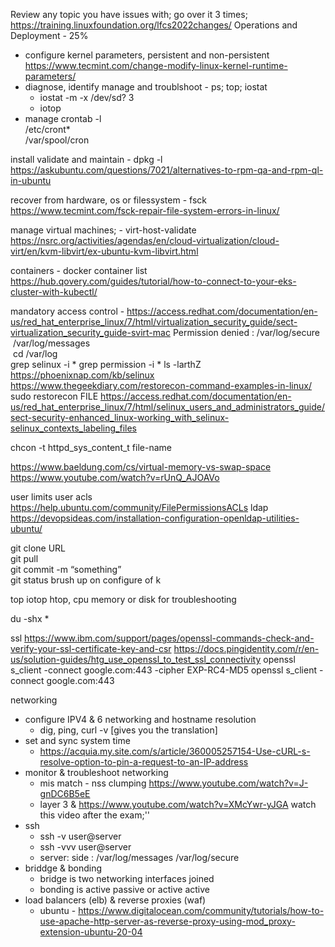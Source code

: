 Review any topic you have issues with; go over it 3 times;
https://training.linuxfoundation.org/lfcs2022changes/
Operations and Deployment - 25%
- configure kernel parameters, persistent and non-persistent https://www.tecmint.com/change-modify-linux-kernel-runtime-parameters/
- diagnose, identify manage and troublshoot - ps; top; iostat
	- iostat -m -x /dev/sd? 3
	- iotop
- manage crontab -l  
/etc/cront*  
/var/spool/cron

install validate and maintain - dpkg -l https://askubuntu.com/questions/7021/alternatives-to-rpm-qa-and-rpm-ql-in-ubuntu

recover from hardware, os or filessystem - fsck https://www.tecmint.com/fsck-repair-file-system-errors-in-linux/

manage virtual machines;  - virt-host-validate https://nsrc.org/activities/agendas/en/cloud-virtualization/cloud-virt/en/kvm-libvirt/ex-ubuntu-kvm-libvirt.html

containers - docker container list https://hub.qovery.com/guides/tutorial/how-to-connect-to-your-eks-cluster-with-kubectl/ 

mandatory access control - https://access.redhat.com/documentation/en-us/red_hat_enterprise_linux/7/html/virtualization_security_guide/sect-virtualization_security_guide-svirt-mac
Permission denied :
/var/log/secure  
 /var/log/messages  
 cd /var/log  
grep selinux -i *
grep permission -i *
ls -larthZ
https://phoenixnap.com/kb/selinux
https://www.thegeekdiary.com/restorecon-command-examples-in-linux/
sudo restorecon FILE
https://access.redhat.com/documentation/en-us/red_hat_enterprise_linux/7/html/selinux_users_and_administrators_guide/sect-security-enhanced_linux-working_with_selinux-selinux_contexts_labeling_files

chcon -t httpd_sys_content_t file-name

https://www.baeldung.com/cs/virtual-memory-vs-swap-space
https://www.youtube.com/watch?v=rUnQ_AJOAVo

user limits
user acls https://help.ubuntu.com/community/FilePermissionsACLs
ldap https://devopsideas.com/installation-configuration-openldap-utilities-ubuntu/

git clone URL  
git pull  
git commit -m “something”  
git status
brush up on configure of k

top iotop htop, cpu memory or disk for troubleshooting

du -shx *


ssl https://www.ibm.com/support/pages/openssl-commands-check-and-verify-your-ssl-certificate-key-and-csr
https://docs.pingidentity.com/r/en-us/solution-guides/htg_use_openssl_to_test_ssl_connectivity
openssl s_client -connect google.com:443 -cipher EXP-RC4-MD5
openssl s_client -connect google.com:443

networking
- configure IPV4 & 6 networking and hostname resolution
	- dig, ping, curl -v [gives you the translation] 
- set and sync system time
	- https://acquia.my.site.com/s/article/360005257154-Use-cURL-s-resolve-option-to-pin-a-request-to-an-IP-address
- monitor & troubleshoot networking
	- mis match - nss clumping https://www.youtube.com/watch?v=J-gnDC6B5eE
	- layer 3 & https://www.youtube.com/watch?v=XMcYwr-yJGA watch this video after the exam;''
- ssh
	- ssh -v user@server
	- ssh -vvv user@server
	- server: side : /var/log/messages /var/log/secure
- briddge & bonding
	- bridge is two networking interfaces joined
	- bonding is active passive or active active
- load balancers (elb) & reverse proxies (waf)
	- ubuntu - https://www.digitalocean.com/community/tutorials/how-to-use-apache-http-server-as-reverse-proxy-using-mod_proxy-extension-ubuntu-20-04